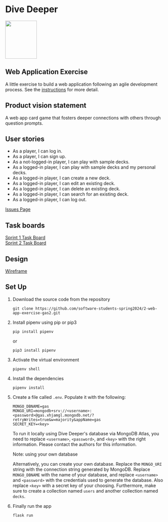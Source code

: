 # Dive Deeper

<img src="static/images/otter2.gif" width="100" height="120">

## Web Application Exercise

A little exercise to build a web application following an agile development process. See the [instructions](instructions.md) for more detail.

## Product vision statement

A web app card game that fosters deeper connections with others through question prompts.

## User stories

* As a player, I can log in.
* As a player, I can sign up.
* As a not-logged-in player, I can play with sample decks.
* As a logged-in player, I can play with sample decks and my personal decks.
* As a logged-in player, I can create a new deck.
* As a logged-in player, I can edit an existing deck.
* As a logged-in player, I can delete an existing deck.
* As a logged-in player, I can search for an existing deck.
* As a logged-in player, I can log out.

[Issues Page](https://github.com/software-students-spring2024/2-web-app-exercise-gas2/issues)

## Task boards

[Sprint 1 Task Board](https://github.com/orgs/software-students-spring2024/projects/4) <br>
[Sprint 2 Task Board](https://github.com/orgs/software-students-spring2024/projects/22/)

## Design

[Wireframe](https://www.figma.com/file/MtmBlXWq7G9Axki5tmboSd/Project-2?type=design&node-id=0%3A1&mode=design&t=mF8G6yOHcrtvsROr-1)

## Set Up

1. Download the source code from the repository
    ```
    git clone https://github.com/software-students-spring2024/2-web-app-exercise-gas2.git
    ```

2. Install pipenv using pip or pip3
    ```
    pip install pipenv
    ```
    or 
    ```
    pip3 install pipenv
    ```

3. Activate the virtual environment
    ```
    pipenv shell
    ```

4. Install the dependencies
    ```
    pipenv install
    ```

5. Create a file called `.env`. Populate it with the following:
    ```
    MONGO_DBNAME=gas
    MONGO_URI=mongodb+srv://<username>:<password>@gas.xhjamgl.mongodb.net/?retryWrites=true&w=majority&appName=gas
    SECRET_KEY=<key>
    ```
    To run it locally using Dive Deeper's database via MongoDB Atlas, you need to replace  `<username>`, `<password>`, and `<key>` with the right information. Please contact the authors for this information.

    Note: using your own database

    Alternatively, you can create your own database. Replace the `MONGO_URI` string with the connection string generated by MongoDB. Replace `MONGO_DBNAME` with the name of your database, and replace `<username>` and `<password>` with the credentials used to generate the database. Also replace `<key>` with a secret key of your choosing. Furthermore, make sure to create a collection named `users` and another collection named `decks`.

6. Finally run the app
    ```
    flask run
    ```